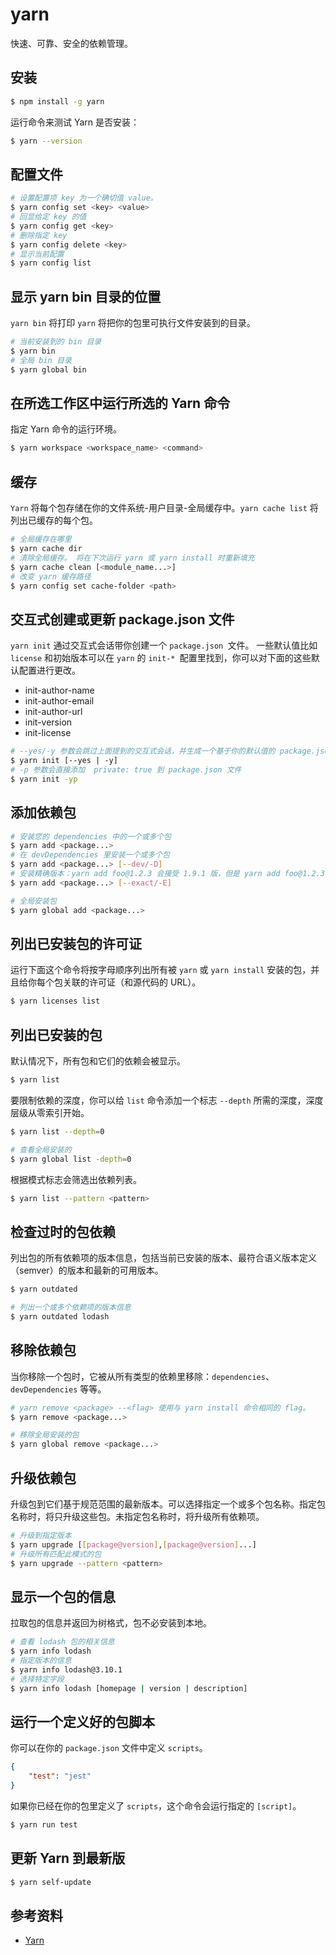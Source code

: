 # yarn
快速、可靠、安全的依赖管理。

## 安装
```bash
$ npm install -g yarn
```

运行命令来测试 Yarn 是否安装：

```bash
$ yarn --version
```

## 配置文件
```bash
# 设置配置项 key 为一个确切值 value。
$ yarn config set <key> <value>
# 回显给定 key 的值
$ yarn config get <key>
# 删除指定 key
$ yarn config delete <key>
# 显示当前配置
$ yarn config list
```

## 显示 yarn bin 目录的位置
`yarn bin` 将打印 `yarn` 将把你的包里可执行文件安装到的目录。

```bash
# 当前安装到的 bin 目录
$ yarn bin
# 全局 bin 目录
$ yarn global bin
```

## 在所选工作区中运行所选的 Yarn 命令
指定 Yarn 命令的运行环境。

```bash
$ yarn workspace <workspace_name> <command>
```

## 缓存
`Yarn` 将每个包存储在你的文件系统-用户目录-全局缓存中。`yarn cache list` 将列出已缓存的每个包。

```bash
# 全局缓存在哪里
$ yarn cache dir
# 清除全局缓存。 将在下次运行 yarn 或 yarn install 时重新填充
$ yarn cache clean [<module_name...>]
# 改变 yarn 缓存路径
$ yarn config set cache-folder <path>
```

## 交互式创建或更新 package.json 文件
`yarn init` 通过交互式会话带你创建一个 `package.json `文件。 一些默认值比如 `license` 和初始版本可以在 `yarn` 的 `init-* `配置里找到，你可以对下面的这些默认配置进行更改。

 * init-author-name
 * init-author-email
 * init-author-url
 * init-version
 * init-license

```bash
# --yes/-y 参数会跳过上面提到的交互式会话，并生成一个基于你的默认值的 package.json 文件
$ yarn init [--yes | -y]
# -p 参数会直接添加  private: true 到 package.json 文件
$ yarn init -yp
```

## 添加依赖包
```bash
# 安装您的 dependencies 中的一个或多个包
$ yarn add <package...>
# 在 devDependencies 里安装一个或多个包
$ yarn add <package...> [--dev/-D]
# 安装精确版本：yarn add foo@1.2.3 会接受 1.9.1 版，但是 yarn add foo@1.2.3 --exact 只会接受 1.2.3 版
$ yarn add <package...> [--exact/-E]

# 全局安装包
$ yarn global add <package...>
```

## 列出已安装包的许可证
运行下面这个命令将按字母顺序列出所有被 `yarn` 或 `yarn install` 安装的包，并且给你每个包关联的许可证（和源代码的 URL）。

```bash
$ yarn licenses list
```

## 列出已安装的包
默认情况下，所有包和它们的依赖会被显示。

```bash
$ yarn list
```

要限制依赖的深度，你可以给 `list` 命令添加一个标志 `--depth` 所需的深度，深度层级从零索引开始。

```bash
$ yarn list --depth=0

# 查看全局安装的
$ yarn global list -depth=0
```

根据模式标志会筛选出依赖列表。

```bash
$ yarn list --pattern <pattern>
```

## 检查过时的包依赖
列出包的所有依赖项的版本信息，包括当前已安装的版本、最符合语义版本定义（semver）的版本和最新的可用版本。

```bash
$ yarn outdated

# 列出一个或多个依赖项的版本信息
$ yarn outdated lodash
```

## 移除依赖包
当你移除一个包时，它被从所有类型的依赖里移除：`dependencies`、`devDependencies` 等等。

```bash
# yarn remove <package> --<flag> 使用与 yarn install 命令相同的 flag。
$ yarn remove <package...>

# 移除全局安装的包
$ yarn global remove <package...>
```

## 升级依赖包
升级包到它们基于规范范围的最新版本。可以选择指定一个或多个包名称。指定包名称时，将只升级这些包。未指定包名称时，将升级所有依赖项。

```bash
# 升级到指定版本
$ yarn upgrade [[package@version],[package@version]...]
# 升级所有匹配此模式的包
$ yarn upgrade --pattern <pattern>
```

## 显示一个包的信息
拉取包的信息并返回为树格式，包不必安装到本地。

```bash
# 查看 lodash 包的相关信息
$ yarn info lodash
# 指定版本的信息
$ yarn info lodash@3.10.1
# 选择特定字段
$ yarn info lodash [homepage | version | description]
```

## 运行一个定义好的包脚本
你可以在你的 `package.json` 文件中定义 `scripts`。

```json
{
    "test": "jest"
}
```

如果你已经在你的包里定义了 `scripts`，这个命令会运行指定的 `[script]`。

```bash
$ yarn run test
```

## 更新 Yarn 到最新版
```bash
$ yarn self-update
```

## 参考资料
 * [Yarn](https://yarnpkg.com/zh-Hans/)